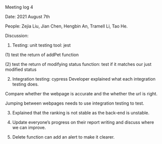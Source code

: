 Meeting log 4

Date: 2021 August 7th 

People: Zejia Liu, Jian Chen, Hengbin An, Tramell Li, Tao He.

Discussion:
1.	Testing: unit testing  tool: jest

(1)	test the return of addPet function

(2)	test the return of modifying status function: test if it matches our just modified status

2.	Integration testing: cypress   Developer explained what each integration testing does. 

Compare whether the webpage is accurate and the whether the url is right. 

Jumping between webpages needs to use integration testing to test. 

3.	Explained that the ranking is not stable as the back-end is unstable. 

4.	Update everyone’s progress on their report writing and discuss where we can improve.

5.	Delete function can add an alert to make it clearer. 


